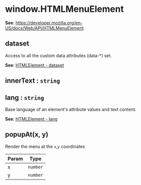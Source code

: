 
<a name="htmlmenuelement" id="htmlmenuelement"></a>

# window.HTMLMenuElement
**See**: https://developer.mozilla.org/en-US/docs/Web/API/HTMLMenuElement  


<a name="htmlelement-dataset" id="htmlelement-dataset"></a>

## dataset
Access to all the custom data attributes (data-*) set.

**See**: [HTMLElement - dataset](https://developer.mozilla.org/en-US/docs/Web/API/HTMLElement/dataset)  


<a name="htmlelement-innertext" id="htmlelement-innertext"></a>

## innerText : `string`


<a name="htmlelement-lang" id="htmlelement-lang"></a>

## lang : `string`
Base language of an element's attribute values and text content.

**See**: [HTMLElement - lang](https://developer.mozilla.org/en-US/docs/Web/API/HTMLElement/lang)  


<a name="htmlmenuelement-popupat" id="htmlmenuelement-popupat"></a>

## popupAt(x, y)
Render the menu at the `x`,`y` coordinates


| Param | Type |
| --- | --- |
| x | `number` | 
| y | `number` | 


  